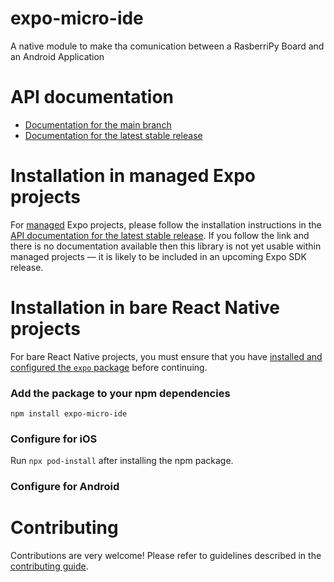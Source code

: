 # expo-micro-ide

A native module to make tha comunication between a RasberriPy Board and an Android Application 

# API documentation

- [Documentation for the main branch](https://github.com/expo/expo/blob/main/docs/pages/versions/unversioned/sdk/micro-ide.md)
- [Documentation for the latest stable release](https://docs.expo.dev/versions/latest/sdk/micro-ide/)

# Installation in managed Expo projects

For [managed](https://docs.expo.dev/archive/managed-vs-bare/) Expo projects, please follow the installation instructions in the [API documentation for the latest stable release](#api-documentation). If you follow the link and there is no documentation available then this library is not yet usable within managed projects &mdash; it is likely to be included in an upcoming Expo SDK release.

# Installation in bare React Native projects

For bare React Native projects, you must ensure that you have [installed and configured the `expo` package](https://docs.expo.dev/bare/installing-expo-modules/) before continuing.

### Add the package to your npm dependencies

```
npm install expo-micro-ide
```

### Configure for iOS

Run `npx pod-install` after installing the npm package.


### Configure for Android



# Contributing

Contributions are very welcome! Please refer to guidelines described in the [contributing guide]( https://github.com/expo/expo#contributing).
